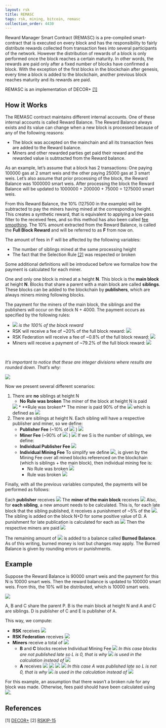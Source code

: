 ```yaml
---
layout: rsk
title: REMASC
tags: rsk, mining, bitcoin, remasc
collection_order: 4430
---
```


Reward Manager Smart Contract (REMASC) is a pre-compiled smart-contract that is executed on every block and has the responsibility to fairly distribute rewards collected from transaction fees into several participants of the network. However the distribution of rewards of a block is only performed once the block reaches a certain maturity. In other words, the rewards are paid only after a  fixed number of blocks have confirmed a block. With the exception of the first blocks in the blockchain after genesis, every time a block is added to the blockchain, another previous block reaches maturity and its rewards are paid.

REMASC is an implementation of DECOR+ [[1]](https://scalingbitcoin.org/papers/DECOR-LAMI.pdf)

## How it Works

The REMASC contract maintains different internal accounts. One of these internal accounts is called Reward Balance. The Reward Balance always exists and its value can change when a new block is processed because of any of the following reasons:

* The block was accepted on the mainchain and all its transaction fees are added to the Reward balance.
* Miners and other rewarded parties get paid their reward and the rewarded value is subtracted from the Reward balance.

As an example, let’s assume that a block has 2 transactions: One paying 100000 gas at 2 smart weis and the other paying 25000 gas at 3 smart weis. Let’s also assume that prior processing of the block, the Reward Balance was 1000000 smart weis. After processing the block the Reward Balance will be updated to 1000000 + 200000 + 75000 = 1275000 smart weis.

From this Reward Balance, the 10% (127500 in the example) will be subtracted to pay the miners having mined at the corresponding height. This creates a synthetic reward, that is equivalent to applying a low-pass filter to the received fees, and so this method has also been called [fee smoothing](https://lists.linuxfoundation.org/pipermail/bitcoin-dev/2016-January/012297.html). The 10% amount extracted from the Reward Balance, is called the **Full Block Reward** and will be referred to as **F** from now on.

The amount of fees in F will be affected by the following variables:

* The number of siblings mined at the same processing height
* The fact that the Selection Rule [[2]](https://github.com/rsksmart/RSKIPs/blob/master/IPs/RSKIP15.md) was respected or broken

Some additional definitions will be introduced before we formalize how the payment is calculated for each miner.

One and only one block is mined at a height **N**. This block is the **main block** at height **N**. Blocks that share a parent with a main block are called **siblings**. These blocks can be added to the blockchain by **publishers**, which are always miners mining following blocks.

The payment for the miners of the main block, the siblings and the publishers will occur on the block N + 4000. The payment occurs as specified by the following rules:

* <img src="https://latex.codecogs.com/svg.latex?$\textit{FullBlock_{rwd}}$"/> *is the 100% of the block reward*
* RSK will receive a fee of ~20% of the full block reward:
  <img src="https://latex.codecogs.com/svg.latex?Rsk_{rwd}=\frac{FullBlock_{rwd}}{5}"/>
* RSK Federation will receive a fee of ~0.8% of the full block reward:
  <img src="https://latex.codecogs.com/svg.latex?Fed_{rwd}=\frac{FullBlock_{rwd}-Rsk_{rwd}}{100}"/>
* Miners will receive a payment of ~79.2% of the full block reward:
  <img src="https://latex.codecogs.com/svg.latex?Miners_{rwd}=FullBlock_{rwd}-Rsk_{rwd}-Fed_{rwd}"/>

<br/>

*It’s important to notice that these are integer divisions where results are rounded down. That’s why:*

<img src="https://latex.codecogs.com/svg.latex?\frac{\textit{4}}{\textit{5}}*FullBlock_{rwd}%20\neq%20FullBlock_{rwd}-\frac{FullBlock_{rwd}}{5}"/>

<br/>

Now we present several different scenarios:

1. There are **no** siblings at height N
    * **No Rule was broken**
    The miner of the block at height N is paid
    <img src="https://latex.codecogs.com/svg.latex?Miners_{rwd}"/>
    * **Rule was broken**
    The miner is paid 90% of the
    <img src="https://latex.codecogs.com/svg.latex?Miners_{rwd}"/>
    which is defined as
    <img src="https://latex.codecogs.com/svg.latex?%20Miners_{rwdBroken}=Miners_{rwd}-\frac{Miners_{rwd}}{10}%20%22"/>
2. There are siblings at height N.
   Each sibling will have a respective publisher and miner, so we define:
   * **Publisher Fee** (~10% of
     <img src="https://latex.codecogs.com/svg.latex?Miners_{rwd}"/>
     )
     <img src="https://latex.codecogs.com/svg.latex?PubFee_{rwd}=\frac{Miners_{rwd}}{10}"/>
   * **Miner Fee** (~90% of
     <img src="https://latex.codecogs.com/svg.latex?Miners_{rwd}"/>
     )
     <img src="https://latex.codecogs.com/svg.latex?MinersFee_{rwd}=Miners_{rwd}-PubFee_{rwd}"/>
     If we S is the number of siblings, we define:
    * **Individual Publisher Fee**
      <img src="https://latex.codecogs.com/svg.latex?IndPubFee_{rwd}=\frac{PubFee_{rwd}}{S}"/>
   * **Individual Mining Fee**
     To simplify we define
     <img src="https://latex.codecogs.com/svg.latex?Mining_{rwd}=\frac{MiningFees_{rwd}}{S+1}"/>,
     is given by the Mining Fee over all mined blocks referenced on the blockchain (which is siblings + the main block), then individual mining fee is:
     * No Rule was broken
       <img src="https://latex.codecogs.com/svg.latex?IndMiningFee_{rwd}=Mining_{rwd}"/>
     * Rule was broken
       <img src="https://latex.codecogs.com/svg.latex?IndMiningFee_{rwdBroken}=Mining_{rwd}-\frac{Mining_{rwd}}{10}-L"/>

Finally, with all the previous variables computed, the payments will be performed as follows:

Each **publisher** receives
<img src="https://latex.codecogs.com/svg.latex?PubFee_{rwd}"/>
The **miner of the main block** receives
<img src="https://latex.codecogs.com/svg.latex?IndMiningFee_{rwd}"/>
Also, for **each sibling**, a new amount needs to be calculated. This is, for each late block that the sibling published, it receives a punishment of ~5% of the
<img src="https://latex.codecogs.com/svg.latex?IndMiningFee{rwd}"/>.
The sibling is added on the block N+D for some positive value of D. A punishment for late publication is calculated for each as
<img src="https://latex.codecogs.com/svg.latex?L=%20\frac{(D-1)%20*%20IndMiningFee_{Rwd}}{20}"/>
Then the respective miners are paid
<img src="https://latex.codecogs.com/svg.latex?IndMiningFeeLate_{rwd}=%20IndMiningFee_{Rwd}%20-%20L"/>

The remaining amount of
<img src="https://latex.codecogs.com/svg.latex?Miners_{rwd}"/>
is added to a balance called **Burned Balance**. As of this writing, burned money is lost but changes may apply. The Burned Balance is given by rounding errors or punishments.

## Example

Suppose the Reward Balance is 90000 smart weis and the payment for this N is 10000 smart weis. Then the reward balance is updated to 100000 smart weis. From this, the 10% will be distributed, which is 10000 smart weis.

![](https://i.imgur.com/FgA02Rl.png)

A, B and C share the parent P. B is the main block at height N and A and C are siblings. D is publisher of C and E is publisher of A.

This way, we compute:

* **RSK** receives
  <img src="https://latex.codecogs.com/svg.latex?Rsk_{rwd}=%20\frac{FullBlock_{rwd}}{5}%20\implies%20\frac{10000}{5}%20\implies%20Rsk_{rwd}%20=%202000"/>
* **RSK Federation** receives
  <img src="https://latex.codecogs.com/svg.latex?Fed_{rwd}=%20\frac{FullBlock_{rwd}-Rsk_{rwd}}{100}%20\implies%20\frac{10000-2000}{100}%20\implies%20Fed_{rwd}%20=%2080"/>
* **Miners** receive a total of
  <img src="https://latex.codecogs.com/svg.latex?MinerFee_{rwd}=%20Miner_{rwd}-PubFee_{rwd}%20\implies%207920-792%20\implies%20MinerFee_{rwd}%20=%207128"/>
    * **B** and **C** blocks receive Individual Mining Fee
      <img src="https://latex.codecogs.com/svg.latex?IndMiningFee_{rwd}=%20\frac{MinerFee_{rwd}}{S+1}%20\implies%20\frac{7128}{3}%20\implies%20IndMiningFee_{rwd}%20=%202376"/>
      *In this case blocks are not published late so L is 0, that is why*
      <img src="https://latex.codecogs.com/svg.latex?IndMiningFee_{rwd}"/>
      *is used in the calculation instead of*
      <img src="https://latex.codecogs.com/svg.latex?IndMiningFeeLate_{rwd}"/>
    * **A** receives
      <img src="https://latex.codecogs.com/svg.latex?IndMiningFeeLate_{rwd}=IndMiningFee_{rwd}%20-%20L"/>
      <img src="https://latex.codecogs.com/svg.latex?IndMiningFeeLate_{rwd}=IndMiningFee_{rwd}%20-%20\frac{(D-1)%20*%20IndMiningFee_{Rwd}}{20}"/>
      <img src="https://latex.codecogs.com/svg.latex?IndMiningFeeLate_{rwd}=%202376%20=%20IndMiningFee_{rwd}%20-%20\frac{(2-1)%20*%202376}{20}"/>
      <img src="https://latex.codecogs.com/svg.latex?IndMiningFeeLate_{rwd}=%202257"/>
      *In this case A was published late so L is not 0, that is why*
      <img src="https://latex.codecogs.com/svg.latex?IndMiningFeeLate_{rwd}"/> *is used in the calculation instead of*
      <img src="https://latex.codecogs.com/svg.latex?IndMiningFee_{rwd}"/>

For this example, an assumption that there wasn’t a broken rule for any block was made. Otherwise, fees paid should have been calculated using <img src="https://latex.codecogs.com/svg.latex?IndMiningFeeLate_{rwdBroken}"/>.

## References

[1] [DECOR+](https://scalingbitcoin.org/papers/DECOR-LAMI.pdf)
[2] [RSKIP-15](https://github.com/rsksmart/RSKIPs/blob/master/IPs/RSKIP15.md)
